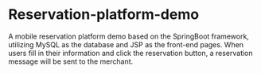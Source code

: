 # Reservation-platform-demo

A mobile reservation platform demo based on the SpringBoot framework, utilizing MySQL as the database and JSP as the front-end pages. When users fill in their information and click the reservation button, a reservation message will be sent to the merchant.
